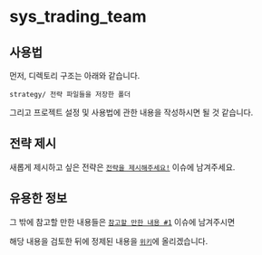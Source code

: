 # sys_trading_team

## 사용법

먼저, 디렉토리 구조는 아래와 같습니다.

```
strategy/ 전략 파일들을 저장한 폴더
```

그리고 프로젝트 설정 및 사용법에 관한 내용을 작성하시면 될 것 같습니다.

## 전략 제시

새롭게 제시하고 싶은 전략은 [`전략을 제시해주세요!`](https://github.com/seongs1024/sys_trading_team/issues/2) 이슈에 남겨주세요.

## 유용한 정보

그 밖에 참고할 만한 내용들은 [`참고할 만한 내용 #1`](https://github.com/seongs1024/sys_trading_team/issues/1) 이슈에 남겨주시면

해당 내용을 검토한 뒤에 정제된 내용을 [`위키`](https://github.com/seongs1024/sys_trading_team/wiki)에 올리겠습니다.
